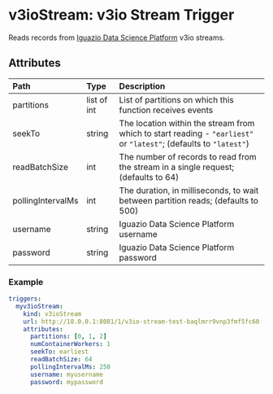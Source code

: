 # v3ioStream: v3io Stream Trigger

Reads records from [Iguazio Data Science Platform](https://www.iguazio.com) v3io streams.

## Attributes

| **Path** | **Type** | **Description** |
| :--- | :--- | :--- |
| partitions | list of int | List of partitions on which this function receives events |
| seekTo | string | The location within the stream from which to start reading - `"earliest"` or `"latest"`; (defaults to `"latest"`) |
| readBatchSize | int | The number of records to read from the stream in a single request; (defaults to 64) |
| pollingIntervalMs | int | The duration, in milliseconds, to wait between partition reads; (defaults to 500) |
| username | string | Iguazio Data Science Platform username |
| password | string | Iguazio Data Science Platform password |

### Example

```yaml
triggers:
  myv3ioStream:
    kind: v3ioStream
    url: http://10.0.0.1:8081/1/v3io-stream-test-baqlmrr9vnp3fmf5fc60
    attributes:
      partitions: [0, 1, 2]
      numContainerWorkers: 1
      seekTo: earliest
      readBatchSize: 64
      pollingIntervalMs: 250
      username: myusername
      password: mypassword
```
